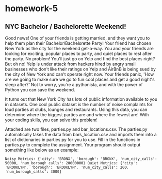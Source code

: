 # homework-5

## NYC Bachelor / Bachelorette Weekend!

Good news! One of your friends is getting married, and they want you to help them plan their Bachelor/Bachelorette Party! Your friend has chosen New York as the city for the weekend get-a-way. You and your friends are looking for exciting, popular places to party, and quiet places to rest after the party. No problem! You'll just go on Yelp and find the best places right? But oh no! Yelp is under attack from hackers hired by angry small businesses who don't like their ratings on Yelp and AirBnB is being sued by the city of New York and can't operate right now. Your friends panic, 'How are we going to make sure we go to fun cool places and get a good night's sleep after?' Not to worry, you're a pythonista, and with the power of Python you can save the weekend. 

It turns out that New York City has lots of public information available to you in datasets. One cool public dataset is the number of noise complaints for loud parties at clubs, lounges and restaurants. Using this data, you can determine where the biggest parties are and where the fewest are! With your coding skills, you can solve this problem!

Attached are two files, parties.py and bar_locations.csv. The parties.py automatically takes the data from bars_location.csv and imports them into a list of dictionaries in parties.py for you to use. Fill in the functions in parties.py to complete the assignment. Your program should output something like below as an example:

`Noisy Metrics: {'city': 'BRONX', 'borough': 'BRONX', 'num_city_calls': 50000, 'num_borough_calls': 20000000}
Quiet Metrics: {'city': 'BROOKLYN', 'borough': 'BROOKLYN', 'num_city_calls': 200, 'num_borough_calls': 3000}`




